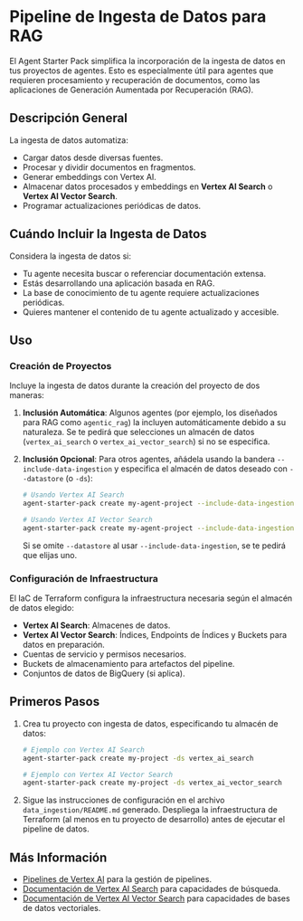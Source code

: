 # Pipeline de Ingesta de Datos para RAG

El Agent Starter Pack simplifica la incorporación de la ingesta de datos en tus proyectos de agentes. Esto es especialmente útil para agentes que requieren procesamiento y recuperación de documentos, como las aplicaciones de Generación Aumentada por Recuperación (RAG).

## Descripción General

La ingesta de datos automatiza:

-   Cargar datos desde diversas fuentes.
-   Procesar y dividir documentos en fragmentos.
-   Generar embeddings con Vertex AI.
-   Almacenar datos procesados y embeddings en **Vertex AI Search** o **Vertex AI Vector Search**.
-   Programar actualizaciones periódicas de datos.

## Cuándo Incluir la Ingesta de Datos

Considera la ingesta de datos si:

-   Tu agente necesita buscar o referenciar documentación extensa.
-   Estás desarrollando una aplicación basada en RAG.
-   La base de conocimiento de tu agente requiere actualizaciones periódicas.
-   Quieres mantener el contenido de tu agente actualizado y accesible.

## Uso

### Creación de Proyectos

Incluye la ingesta de datos durante la creación del proyecto de dos maneras:

1.  **Inclusión Automática**: Algunos agentes (por ejemplo, los diseñados para RAG como `agentic_rag`) la incluyen automáticamente debido a su naturaleza. Se te pedirá que selecciones un almacén de datos (`vertex_ai_search` o `vertex_ai_vector_search`) si no se especifica.

2.  **Inclusión Opcional**: Para otros agentes, añádela usando la bandera `--include-data-ingestion` y especifica el almacén de datos deseado con `--datastore` (o `-ds`):

    ```bash
    # Usando Vertex AI Search
    agent-starter-pack create my-agent-project --include-data-ingestion -ds vertex_ai_search

    # Usando Vertex AI Vector Search
    agent-starter-pack create my-agent-project --include-data-ingestion -ds vertex_ai_vector_search
    ```
    Si se omite `--datastore` al usar `--include-data-ingestion`, se te pedirá que elijas uno.

### Configuración de Infraestructura

El IaC de Terraform configura la infraestructura necesaria según el almacén de datos elegido:

-   **Vertex AI Search**: Almacenes de datos.
-   **Vertex AI Vector Search**: Índices, Endpoints de Índices y Buckets para datos en preparación.
-   Cuentas de servicio y permisos necesarios.
-   Buckets de almacenamiento para artefactos del pipeline.
-   Conjuntos de datos de BigQuery (si aplica).

## Primeros Pasos

1.  Crea tu proyecto con ingesta de datos, especificando tu almacén de datos:

    ```bash
    # Ejemplo con Vertex AI Search
    agent-starter-pack create my-project -ds vertex_ai_search

    # Ejemplo con Vertex AI Vector Search
    agent-starter-pack create my-project -ds vertex_ai_vector_search
    ```

2.  Sigue las instrucciones de configuración en el archivo `data_ingestion/README.md` generado. Despliega la infraestructura de Terraform (al menos en tu proyecto de desarrollo) antes de ejecutar el pipeline de datos.

## Más Información

-   [Pipelines de Vertex AI](https://cloud.google.com/vertex-ai/docs/pipelines/introduction) para la gestión de pipelines.
-   [Documentación de Vertex AI Search](https://cloud.google.com/generative-ai-app-builder/docs/enterprise-search-introduction) para capacidades de búsqueda.
-   [Documentación de Vertex AI Vector Search](https://cloud.google.com/vertex-ai/docs/vector-search/overview) para capacidades de bases de datos vectoriales.
